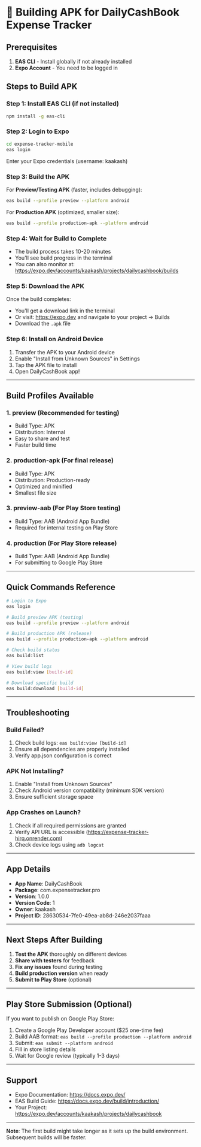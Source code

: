 # 📱 Building APK for DailyCashBook Expense Tracker

## Prerequisites
1. **EAS CLI** - Install globally if not already installed
2. **Expo Account** - You need to be logged in

## Steps to Build APK

### Step 1: Install EAS CLI (if not installed)
```bash
npm install -g eas-cli
```

### Step 2: Login to Expo
```bash
cd expense-tracker-mobile
eas login
```
Enter your Expo credentials (username: kaakash)

### Step 3: Build the APK

For **Preview/Testing APK** (faster, includes debugging):
```bash
eas build --profile preview --platform android
```

For **Production APK** (optimized, smaller size):
```bash
eas build --profile production-apk --platform android
```

### Step 4: Wait for Build to Complete
- The build process takes 10-20 minutes
- You'll see build progress in the terminal
- You can also monitor at: https://expo.dev/accounts/kaakash/projects/dailycashbook/builds

### Step 5: Download the APK
Once the build completes:
- You'll get a download link in the terminal
- Or visit: https://expo.dev and navigate to your project → Builds
- Download the `.apk` file

### Step 6: Install on Android Device
1. Transfer the APK to your Android device
2. Enable "Install from Unknown Sources" in Settings
3. Tap the APK file to install
4. Open DailyCashBook app!

---

## Build Profiles Available

### 1. **preview** (Recommended for testing)
- Build Type: APK
- Distribution: Internal
- Easy to share and test
- Faster build time

### 2. **production-apk** (For final release)
- Build Type: APK
- Distribution: Production-ready
- Optimized and minified
- Smallest file size

### 3. **preview-aab** (For Play Store testing)
- Build Type: AAB (Android App Bundle)
- Required for internal testing on Play Store

### 4. **production** (For Play Store release)
- Build Type: AAB (Android App Bundle)
- For submitting to Google Play Store

---

## Quick Commands Reference

```bash
# Login to Expo
eas login

# Build preview APK (testing)
eas build --profile preview --platform android

# Build production APK (release)
eas build --profile production-apk --platform android

# Check build status
eas build:list

# View build logs
eas build:view [build-id]

# Download specific build
eas build:download [build-id]
```

---

## Troubleshooting

### Build Failed?
1. Check build logs: `eas build:view [build-id]`
2. Ensure all dependencies are properly installed
3. Verify app.json configuration is correct

### APK Not Installing?
1. Enable "Install from Unknown Sources"
2. Check Android version compatibility (minimum SDK version)
3. Ensure sufficient storage space

### App Crashes on Launch?
1. Check if all required permissions are granted
2. Verify API URL is accessible (https://expense-tracker-hirq.onrender.com)
3. Check device logs using `adb logcat`

---

## App Details

- **App Name**: DailyCashBook
- **Package**: com.expensetracker.pro
- **Version**: 1.0.0
- **Version Code**: 1
- **Owner**: kaakash
- **Project ID**: 28630534-7fe0-49ea-ab8d-246e2037faaa

---

## Next Steps After Building

1. **Test the APK** thoroughly on different devices
2. **Share with testers** for feedback
3. **Fix any issues** found during testing
4. **Build production version** when ready
5. **Submit to Play Store** (optional)

---

## Play Store Submission (Optional)

If you want to publish on Google Play Store:

1. Create a Google Play Developer account ($25 one-time fee)
2. Build AAB format: `eas build --profile production --platform android`
3. Submit: `eas submit --platform android`
4. Fill in store listing details
5. Wait for Google review (typically 1-3 days)

---

## Support

- Expo Documentation: https://docs.expo.dev/
- EAS Build Guide: https://docs.expo.dev/build/introduction/
- Your Project: https://expo.dev/accounts/kaakash/projects/dailycashbook

---

**Note**: The first build might take longer as it sets up the build environment. Subsequent builds will be faster.
